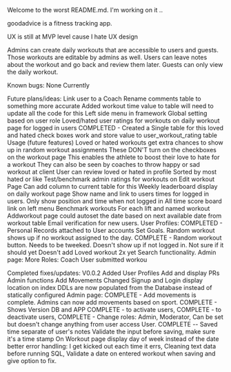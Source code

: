 Welcome to the worst README.md. I'm working on it ..

goodadvice is a fitness tracking app.

UX is still at MVP level cause I hate UX design



Admins can create daily workouts that are accessible to users and guests.
Those workouts are editable by admins as well.
Users can leave notes about the workout and go back and review them later.
Guests can only view the daily workout. 

Known bugs:
None Currently


Future plans/ideas:
Link user to a Coach
Rename comments table to something more accurate
    Added workout time value to table will need to update all the code for this
Left side menu in framework
    Global setting based on user role
Loved/hated user ratings for workouts on daily workout page for logged in users
    COMPLETED - Created a Single table for this 
                    loved and hated check boxes work and store value to user_workout_rating table
    Usage (future features)
        Loved or hated workouts get extra chances to show up in random workout assignments
        These DON'T turn on the checkboxes on the workout page 
            This enables the athlete to boost their love to hate for a workout
        They can also be seen by coaches to throw happy or sad workout at client
        User can review loved or hated in profile
            Sorted by most hated or like
Test/benchmark admin ratings for workouts on Edit workout Page
    Can add column to current table for this
Weekly leaderboard display on daily workout page
    Show name and link to users times for logged in users.
    Only show position and time when not logged in
All time score board link on left menu
    Benchmark workouts
    For each lift and named workout
Addworkout page could autoset the date based on next available date from workout table
Email verification for new users.
User Profiles:
    COMPLETED - Personal Records attached to User accounts
    Set Goals.
Random workout shows up if no workout assigned to the day.
COMPLETE - Random workout button.
        Needs to be tweeked. Doesn't show up if not logged in. Not sure if it should yet
        Doesn't add Loved workout 2x yet 
Search functionality.
Admin page:
    More Roles:
        Coach
User submitted workou

Completed fixes/updates:
V0.0.2
Added
User Profiles
Add and display PRs
Admin functions
Add Movements
Changed Signup and Login display location on index
DDLs are now populated from the Database instead of statically configured
Admin page:
    COMPLETE - Add movements is complete. Admins can now add movements based on sport.
    COMPLETE - Shows Version DB and APP
    COMPLETE - to activate users,
    COMPLETE - to deactivate users,
    COMPLETE - Change roles:
            Admin,
            Moderator, Can be set but doesn't change anything from user access
            User.
COMPLETE -- Saved time separate of user's notes
Validate the input before saving, make sure it's a time stamp
On Workout page display day of week instead of the date
better error handling:
I get kicked out each time it errs,
Cleaning text data before running SQL,
Validate a date on entered workout when saving and give option to fix.

